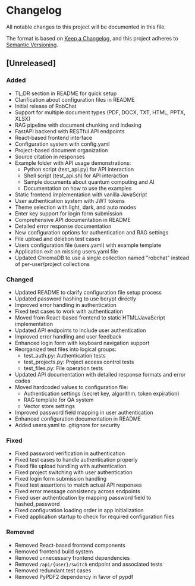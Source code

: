 # Changelog

All notable changes to this project will be documented in this file.

The format is based on [Keep a Changelog](https://keepachangelog.com/en/1.0.0/),
and this project adheres to [Semantic Versioning](https://semver.org/spec/v2.0.0.html).

## [Unreleased]

### Added
- TL;DR section in README for quick setup
- Clarification about configuration files in README
- Initial release of RobChat
- Support for multiple document types (PDF, DOCX, TXT, HTML, PPTX, XLSX)
- RAG pipeline with document chunking and indexing
- FastAPI backend with RESTful API endpoints
- React-based frontend interface
- Configuration system with config.yaml
- Project-based document organization
- Source citation in responses
- Example folder with API usage demonstrations:
  - Python script (test_api.py) for API interaction
  - Shell script (test_api.sh) for API interaction
  - Sample documents about quantum computing and AI
  - Documentation on how to use the examples
- Static frontend implementation with vanilla JavaScript
- User authentication system with JWT tokens
- Theme selection with light, dark, and auto modes
- Enter key support for login form submission
- Comprehensive API documentation in README
- Detailed error response documentation
- New configuration options for authentication and RAG settings
- File upload and deletion test cases
- Users configuration file (users.yaml) with example template
- Application exit on missing users.yaml file
- Updated ChromaDB to use a single collection named "robchat" instead of per-user/project collections

### Changed
- Updated README to clarify configuration file setup process
- Updated password hashing to use bcrypt directly
- Improved error handling in authentication
- Fixed test cases to work with authentication
- Moved from React-based frontend to static HTML/JavaScript implementation
- Updated API endpoints to include user authentication
- Improved error handling and user feedback
- Enhanced login form with keyboard navigation support
- Reorganized test files into logical groups:
  - test_auth.py: Authentication tests
  - test_projects.py: Project access control tests
  - test_files.py: File operation tests
- Updated API documentation with detailed response formats and error codes
- Moved hardcoded values to configuration file:
  - Authentication settings (secret key, algorithm, token expiration)
  - RAG template for QA system
  - Vector store settings
- Improved password field mapping in user authentication
- Enhanced configuration documentation in README
- Added users.yaml to .gitignore for security

### Fixed
- Fixed password verification in authentication
- Fixed test cases to handle authentication properly
- Fixed file upload handling with authentication
- Fixed project switching with user authentication
- Fixed login form submission handling
- Fixed test assertions to match actual API responses
- Fixed error message consistency across endpoints
- Fixed user authentication by mapping password field to hashed_password
- Fixed configuration loading order in app initialization
- Fixed application startup to check for required configuration files

### Removed
- Removed React-based frontend components
- Removed frontend build system
- Removed unnecessary frontend dependencies
- Removed `/api/{user}/switch` endpoint and associated tests
- Removed redundant test cases
- Removed PyPDF2 dependency in favor of pypdf 